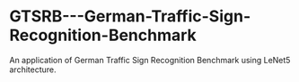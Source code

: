 # GTSRB---German-Traffic-Sign-Recognition-Benchmark
An application of German Traffic Sign Recognition Benchmark using LeNet5 architecture.
